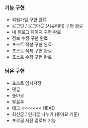 ### 기능 구현

- 회원가입 구현 완료
- 로그인 / 로그아웃 (시큐리티) 구현 완료
- 내 블로그 페이지 구현 완료
- 정보 수정 구현 완료
- 포스트 작성 구현 완료
- 포스트 삭제 구현 완료
- 포스트 수정 구현 완료

### 남은 구현
- 포스트 임시저장 
- 댓글 
- 좋아요 
- 팔로우 
- 태그 
<<<<<<< HEAD
- 최신글 / 인기글 나누기 (좋아요 기준)
- 프로필 사진 업로드 기능
